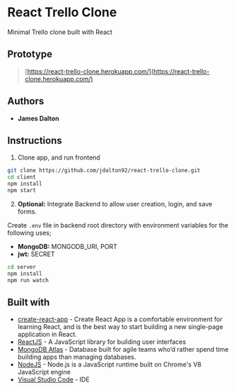 # **React Trello Clone**

Minimal Trello clone built with React

## Prototype

> [https://react-trello-clone.herokuapp.com/](https://react-trello-clone.herokuapp.com/)

## Authors

- **James Dalton**

## Instructions

1. Clone app, and run frontend

```sh
git clone https://github.com/jdalton92/react-trello-clone.git
cd client
npm install
npm start
```

2. **Optional:** Integrate Backend to allow user creation, login, and save forms.

Create `.env` file in backend root directory with environment variables for the following uses;

- **MongoDB:** MONGODB_URI, PORT
- **jwt:** SECRET

```sh
cd server
npm install
npm run watch
```

## Built with

- [create-react-app](https://github.com/facebook/create-react-app) - Create React App is a comfortable environment for learning React, and is the best way to start building a new single-page application in React.
- [ReactJS](https://reactjs.org/) - A JavaScript library for building user interfaces
- [MongoDB Atlas](https://www.mongodb.com/cloud/atlas) - Database built for agile teams who’d rather spend time building apps than managing databases.
- [NodeJS](https://nodejs.org/en/) - Node.js is a JavaScript runtime built on Chrome's V8 JavaScript engine
- [Visual Studio Code](https://code.visualstudio.com/) - IDE
